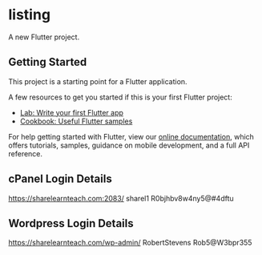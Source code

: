 # listing

A new Flutter project.

## Getting Started

This project is a starting point for a Flutter application.

A few resources to get you started if this is your first Flutter project:

- [Lab: Write your first Flutter app](https://flutter.dev/docs/get-started/codelab)
- [Cookbook: Useful Flutter samples](https://flutter.dev/docs/cookbook)

For help getting started with Flutter, view our
[online documentation](https://flutter.dev/docs), which offers tutorials,
samples, guidance on mobile development, and a full API reference.

## cPanel Login Details
https://sharelearnteach.com:2083/
sharel1
R0bjhbv8w4ny5@#4dftu

## Wordpress Login Details
https://sharelearnteach.com/wp-admin/
RobertStevens
Rob5@W3bpr355
